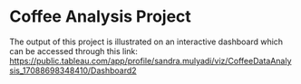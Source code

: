 # **Coffee Analysis Project**

The output of this project is illustrated on an interactive dashboard which can be accessed through this link:
https://public.tableau.com/app/profile/sandra.mulyadi/viz/CoffeeDataAnalysis_17088698348410/Dashboard2


